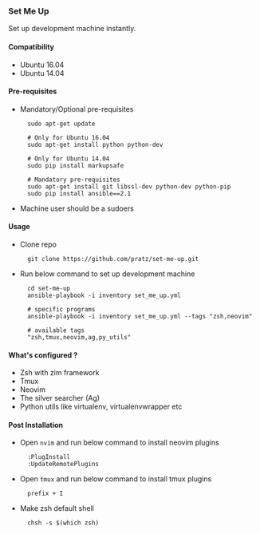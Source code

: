 ### Set Me Up
Set up development machine instantly.


#### Compatibility
- Ubuntu 16.04
- Ubuntu 14.04


#### Pre-requisites
- Mandatory/Optional pre-requisites

        sudo apt-get update

        # Only for Ubuntu 16.04
        sudo apt-get install python python-dev

        # Only for Ubuntu 14.04
        sudo pip install markupsafe

        # Mandatory pre-requisites
        sudo apt-get install git libssl-dev python-dev python-pip
        sudo pip install ansible==2.1

- Machine user should be a sudoers


#### Usage
- Clone repo

        git clone https://github.com/pratz/set-me-up.git

- Run below command to set up development machine

        cd set-me-up
        ansible-playbook -i inventory set_me_up.yml

        # specific programs
        ansible-playbook -i inventory set_me_up.yml --tags "zsh,neovim"

        # available tags
        "zsh,tmux,neovim,ag,py_utils"


#### What's configured ?
- Zsh with zim framework
- Tmux
- Neovim
- The silver searcher (Ag)
- Python utils like virtualenv, virtualenvwrapper etc


#### Post Installation
- Open `nvim` and run below command to install neovim plugins

        :PlugInstall
        :UpdateRemotePlugins

- Open `tmux` and run below command to install tmux plugins

        prefix + I

- Make zsh default shell

        chsh -s $(which zsh)
